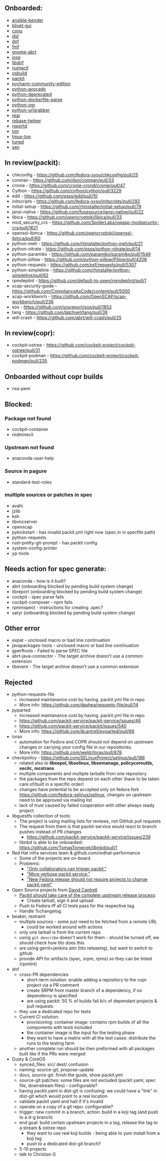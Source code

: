 ## Onboarded:
* [ansible-bender](https://github.com/ansible-community/ansible-bender/)
* [blivet-gui](https://github.com/storaged-project/blivet-gui)
* [conu](https://github.com/user-cont/conu)
* [did](https://github.com/psss/did)
* [dnf](https://github.com/rpm-software-management/dnf)
* [fmf](https://github.com/psss/fmf)
* [gnome-abrt](https://github.com/abrt/gnome-abrt)
* [jose](https://github.com/latchset/jose)
* [libdnf](https://github.com/rpm-software-management/libdnf)
* [numactl](https://github.com/numactl/numactl/)
* [osbuild](https://github.com/osbuild/osbuild)
* [packit](https://github.com/packit-service/packit)
* [pycharm-community-edition](https://github.com/phracek/pycharm-community-edition)
* [python-avocado](https://github.com/avocado-framework/avocado)
* [python-deprecated](https://github.com/tantale/deprecated)
* [python-dockerfile-parse](https://github.com/containerbuildsystem/dockerfile-parse)
* [python-ogr](https://github.com/packit-service/ogr)
* [python-urlgrabber](https://github.com/rpm-software-management/urlgrabber)
* [rear](https://github.com/rear/rear/)
* [rebase-helper](https://github.com/rebase-helper/rebase-helper)
* [reportd](https://github.com/abrt/reportd)
* [tmt](https://github.com/psss/tmt)
* [tmux-top](https://github.com/TomasTomecek/tmux-top)
* [tuned](https://github.com/redhat-performance/tuned)
* [sen](https://github.com/TomasTomecek/sen)

## In review(packit):
* chkconfig - https://github.com/fedora-sysv/chkconfig/pull/25
* conman - https://github.com/dun/conman/pull/33
* cronie - https://github.com/cronie-crond/cronie/pull/47
* Cython - https://github.com/cython/cython/pull/3229
* edd - https://github.com/psss/edd/pull/10
* initscripts - https://github.com/fedora-sysv/initscripts/pull/292
* initial-setup - https://github.com/rhinstaller/initial-setup/pull/79
* jansi-native - https://github.com/fusesource/jansi-native/pull/22
* libica - https://github.com/opencryptoki/libica/pull/33
* mod_security_crs - https://github.com/SpiderLabs/owasp-modsecurity-crs/pull/1621
* openssl-ibmca - https://github.com/opencryptoki/openssl-ibmca/pull/60
* python-meh - https://github.com/rhinstaller/python-meh/pull/21
* python-nitrate - https://github.com/psss/python-nitrate/pull/14
* python-paramiko - https://github.com/paramiko/paramiko/pull/1549
* python-pillow - https://github.com/python-pillow/Pillow/pull/4206
* python-requests - https://github.com/psf/requests/pull/5307
* python-simpleline - https://github.com/rhinstaller/python-simpleline/pull/62
* rpmdeplint - https://github.com/default-to-open/rpmdeplint/pull/1
* scap-security-guide - https://github.com/ComplianceAsCode/content/pull/5000
* scap-workbench - https://github.com/OpenSCAP/scap-workbench/pull/236
* sos - https://github.com/sosreport/sos/pull/1853
* tang - https://github.com/latchset/tang/pull/39
* will-crash - https://github.com/abrt/will-crash/pull/25

## In review(copr):
* cockpit-ostree - https://github.com/cockpit-project/cockpit-ostree/pull/31
* cockpit-podman - https://github.com/cockpit-project/cockpit-podman/pull/235

## Onboarded without copr builds
* nss-pem

## Blocked:
### Package not found
* cockpit-container
* redminecli

### Upstream not found
* anaconda-user-help

### Source in pagure
* standard-test-roles

### multiple sources or patches in spec
* avahi
* jzlib
* ksh
* libvncserver
* openscap
* pykickstart - has invalid packit.yml right now (spec.in in specfile path)
* python-requests
* rust-pretty-git-prompt - has packit config
* system-config-printer
* yp-tools

## Needs action for spec generate:
* anaconda - how is it built?
* abrt (onboarding blocked by pending build system change)
* libreport (onboarding blocked by pending build system change)
* cockpit - spec parse fails
* cockpit-composer - npm fails
* rpminspect - instructions for creating .spec?
* satyr (onboarding blocked by pending build system change)

## Other error
* expat - unclosed macro or bad line continuation
* javapackages-tools - unclosed macro or bad line continuation
* gperftools - Failed to parse SPEC file
* abrt-java-connector - The target archive doesn't use a common extension
* libevent - The target archive doesn't use a common extension

## Rejected
* python-requests-file
  * increased maintanance cost by having .packit.yml file in repo
  * More info: https://github.com/dashea/requests-file/pull/14
* pyparted
  * increased maintanance cost by having .packit.yml file in repo
  * https://github.com/packit-service/packit-service/issues/46
  * https://github.com/packit-service/packit/issues/540
  * More info: https://github.com/dcantrell/pyparted/pull/66
* lorax
  * automation for Fedora and COPR should not depend on upstream changes
   or carrying your config file in our repositories.
  * More info: https://github.com/weldr/lorax/pull/878
* checkpolicy - https://github.com/SELinuxProject/selinux/pull/186
  * related also to **libsepol, libselinux, libsemanage, policycoreutils, secilc, mcstrans**
  * multiple components and multiple tarballs from one repository
  * the packages from the repo depend on each other (have to be taken care of/built in a specific order)
  * changes have potential to be accepted only on fedora fork
  https://github.com/fedora-selinux/selinux, changes on
  upstream need to be approved via mailing list
  * lack of trust caused by failed cooperation with other always ready project
* libguestfs collection of tools:
  * The project is using mailing lists for reviews, not GitHub pull requests
  * The request from them is that packit-service would react to branch pushes instead of PR changes
    * https://github.com/packit-service/packit-service/issues/239
  * libnbd is able to be onboarded: https://github.com/TomasTomecek/libnbd/pull/1
* Red Hat infra services team & github.com/redhat-performance
  * Some of the projects are on-board.
  * Problems:
    * ["Only collaborators can trigger packit."](https://github.com/packit-service/packit/issues/606)
    * ["More verbose packit service."](https://github.com/packit-service/packit-service/issues/243)
    * ["New Fedora release should not require projects to change packit.yaml"](https://github.com/packit-service/packit/issues/540)
* Open Source projects from [David Cantrell](https://github.com/dcantrell)
  * [Packit should take care of the complete upstream release process](https://github.com/dcantrell/pyparted/pull/66#issuecomment-555038520):
    * Create tarball, sign it and upload
  * Push to Fedora iff all CI tests pass for the respective tag.
  * Handle %changelog.
* beaker, restraint
  * multiple sources - some just need to be fetched from a remote URL
    * could be worked around with actions
  * only one tarball is from the current repo
  * using `git describe` doesn't work for them - should be turned off, we should check how tito does this
  * are using gerrit+jenkins atm (tito releasing), but want to switch to github
  * provide API for artifacts (spec, srpm, rpms) so they can be linted (rpmlint)
* dnf
  * cross-PR dependencies
    * short-term solution: enable adding a repository to the copr project via a PR comment
    * create SRPM from master branch of a dependency, if no dependency is specified
    * are using packit: 50 % of builds fail b/c of dependant projects & pull requests
  * they use a dedicated repo for tests
  * Current CI solution:
    * provisioning: container image: contains rpm builds of all the components with tests included
    * the container image is the input for the testing phase
    * they want to have a matrix with all the test cases: distribute the runs to the testing farm
  * another complete run should be then preformed with all packages built like if the PRs were merged
* Dusty & CoreOS
  * synced_files: src/ dest/ confusion
  * naming: source-git, propose-update
  * docs, source-git: finish the guide, show packit.yml
  * source-git patches: some files are not excluded (packit.yaml, spec file, downstream files) - configurable?
  * having packit.yaml in dist-git is confusing: we could have a "link" in dist-git which would point to a real location
  * validate packit yaml and halt if it's invalid
  * operate on a copy of a git repo: configurable?
  * trigger: new commit in a branch, action: build in a koji tag (and push to a d-g branch)
  * end goal: build certain upstream projects in a tag, release the tag to a stream & ostree repo
    * they want to use real koji builds - being able to yum install from a koji tag
    * push to a dedicated dist-git branch?
  * 5-10 projects
  * talk to Christian G
